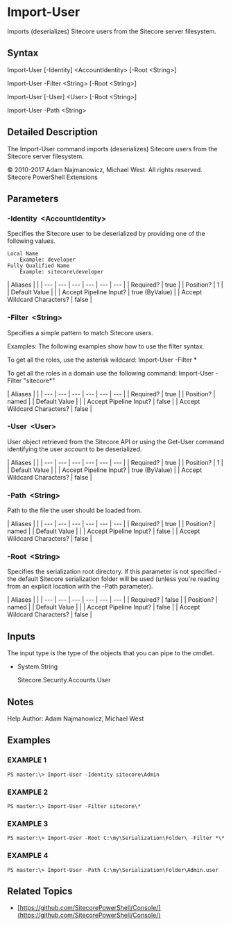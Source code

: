 # Import-User

Imports \(deserializes\) Sitecore users from the Sitecore server filesystem.

## Syntax

Import-User \[-Identity\] &lt;AccountIdentity&gt; \[-Root &lt;String&gt;\]

Import-User -Filter &lt;String&gt; \[-Root &lt;String&gt;\]

Import-User \[-User\] &lt;User&gt; \[-Root &lt;String&gt;\]

Import-User -Path &lt;String&gt;

## Detailed Description

The Import-User command imports \(deserializes\) Sitecore users from the Sitecore server filesystem.

© 2010-2017 Adam Najmanowicz, Michael West. All rights reserved. Sitecore PowerShell Extensions

## Parameters

### -Identity  &lt;AccountIdentity&gt;

Specifies the Sitecore user to be deserialized by providing one of the following values.

```text
Local Name
    Example: developer
Fully Qualified Name
    Example: sitecore\developer 
```

| Aliases |  |
| --- | --- | --- | --- | --- | --- |
| Required? | true |
| Position? | 1 |
| Default Value |  |
| Accept Pipeline Input? | true \(ByValue\) |
| Accept Wildcard Characters? | false |

### -Filter  &lt;String&gt;

Specifies a simple pattern to match Sitecore users.

Examples: The following examples show how to use the filter syntax.

To get all the roles, use the asterisk wildcard: Import-User -Filter \*

To get all the roles in a domain use the following command: Import-User -Filter "sitecore\*"

| Aliases |  |
| --- | --- | --- | --- | --- | --- |
| Required? | true |
| Position? | named |
| Default Value |  |
| Accept Pipeline Input? | false |
| Accept Wildcard Characters? | false |

### -User  &lt;User&gt;

User object retrieved from the Sitecore API or using the Get-User command identifying the user account to be deserialized.

| Aliases |  |
| --- | --- | --- | --- | --- | --- |
| Required? | true |
| Position? | 1 |
| Default Value |  |
| Accept Pipeline Input? | true \(ByValue\) |
| Accept Wildcard Characters? | false |

### -Path  &lt;String&gt;

Path to the file the user should be loaded from.

| Aliases |  |
| --- | --- | --- | --- | --- | --- |
| Required? | true |
| Position? | named |
| Default Value |  |
| Accept Pipeline Input? | false |
| Accept Wildcard Characters? | false |

### -Root  &lt;String&gt;

Specifies the serialization root directory. If this parameter is not specified - the default Sitecore serialization folder will be used \(unless you're reading from an explicit location with the -Path parameter\).

| Aliases |  |
| --- | --- | --- | --- | --- | --- |
| Required? | false |
| Position? | named |
| Default Value |  |
| Accept Pipeline Input? | false |
| Accept Wildcard Characters? | false |

## Inputs

The input type is the type of the objects that you can pipe to the cmdlet.

* System.String

  Sitecore.Security.Accounts.User 

## Notes

Help Author: Adam Najmanowicz, Michael West

## Examples

### EXAMPLE 1

```text
PS master:\> Import-User -Identity sitecore\Admin
```

### EXAMPLE 2

```text
PS master:\> Import-User -Filter sitecore\*
```

### EXAMPLE 3

```text
PS master:\> Import-User -Root C:\my\Serialization\Folder\ -Filter *\*
```

### EXAMPLE 4

```text
PS master:\> Import-User -Path C:\my\Serialization\Folder\Admin.user
```

## Related Topics

* [https://github.com/SitecorePowerShell/Console/](https://github.com/SitecorePowerShell/Console/) 

